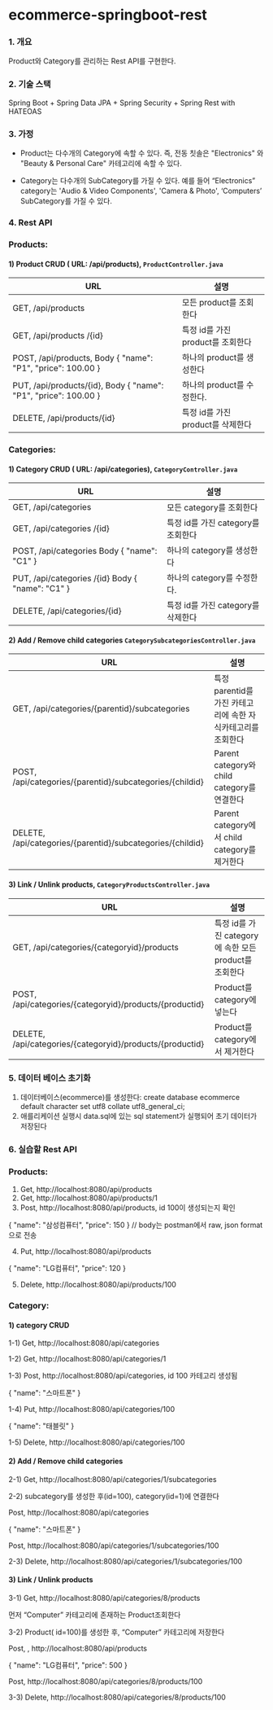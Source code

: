 # ecommerce-springboot-rest

### 1. 개요

  Product와 Category를 관리하는 Rest API를 구현한다.

### 2. 기술 스택

Spring Boot + Spring Data JPA + Spring Security + Spring Rest with HATEOAS

### 3. 가정

  - Product는 다수개의 Category에 속할 수 있다. 즉, 전동 칫솔은 "Electronics" 와
"Beauty & Personal Care" 카테고리에 속할 수 있다.

  - Category는 다수개의 SubCategory를 가질 수 있다. 예를 들어 “Electronics”
category는 'Audio & Video Components', 'Camera & Photo', ‘Computers’
SubCategory를 가질 수 있다.

### 4. Rest API

### Products:
#### 1) Product CRUD ( URL: /api/products), `ProductController.java`

| URL                                              | 설명                               |
|--------------------------------------------------|------------------------------------|
| GET, /api/products                            | 모든 product를 조회한다           |
| GET, /api/products /{id}                       | 특정 id를 가진 product를 조회한다 |
| POST, /api/products, Body { "name": "P1", "price": 100.00 }      | 하나의 product를 생성한다         |
| PUT, /api/products/{id}, Body { "name": "P1", "price": 100.00 } | 하나의 product를 수정한다.        |
| DELETE, /api/products/{id}                     | 특정 id를 가진 product를 삭제한다 |

### Categories:

#### 1) Category CRUD ( URL: /api/categories), `CategoryController.java`

| URL                                              | 설명                               |
|--------------------------------------------------|------------------------------------|
| GET, /api/categories                             | 모든 category를 조회한다           |
| GET, /api/categories /{id}                       | 특정 id를 가진 category를 조회한다 |
| POST, /api/categories Body { "name": "C1" }      | 하나의 category를 생성한다         |
| PUT, /api/categories /{id} Body { "name": "C1" } | 하나의 category를 수정한다.        |
| DELETE, /api/categories/{id}                     | 특정 id를 가진 category를 삭제한다 |

#### 2) Add / Remove child categories `CategorySubcategoriesController.java`

| URL                                              | 설명                               |
|--------------------------------------------------|------------------------------------|
| GET, /api/categories/{parentid}/subcategories    | 특정 parentid를 가진 카테고리에 속한 자식카테고리를 조회한다   |
| POST, /api/categories/{parentid}/subcategories/{childid}   | Parent category와 child category를 연결한다|
| DELETE, /api/categories/{parentid}/subcategories/{childid}  | Parent category에서 child category를 제거한다   |

#### 3) Link / Unlink products, `CategoryProductsController.java`


| URL                                              | 설명                               |
|--------------------------------------------------|------------------------------------|
| GET, /api/categories/{categoryid}/products    | 특정 id를 가진 category에 속한 모든 product를 조회한다  |
| POST, /api/categories/{categoryid}/products/{productid}   | Product를 category에 넣는다 |
| DELETE, /api/categories/{categoryid}/products/{productid}  | Product를 category에서 제거한다   |


### 5. 데이터 베이스 초기화
1) 데이터베이스(ecommerce)를 생성한다:  create database ecommerce default character set utf8 collate utf8_general_ci;
2) 애를리케이션 실행시 data.sql에 있는 sql statement가 실행되어 초기 데이터가 저장된다

### 6. 실습할 Rest API

### Products:
1) Get, http://localhost:8080/api/products
2) Get, http://localhost:8080/api/products/1
3) Post, http://localhost:8080/api/products, id 100이 생성되는지 확인


{
 "name": "삼성컴퓨터",
 "price": 150
} // body는 postman에서 raw, json format으로 전송

4) Put, http://localhost:8080/api/products

{
 "name": "LG컴퓨터",
 "price": 120
}

5) Delete, http://localhost:8080/api/products/100

### Category:

#### 1) category CRUD
1-1) Get, http://localhost:8080/api/categories

1-2) Get, http://localhost:8080/api/categories/1

1-3) Post, http://localhost:8080/api/categories, id 100 카테고리 생성됨

{
 "name": "스마트폰"
}

1-4) Put, http://localhost:8080/api/categories/100

{
 "name": "태블릿"
}

1-5) Delete, http://localhost:8080/api/categories/100

#### 2) Add / Remove child categories 

2-1) Get, http://localhost:8080/api/categories/1/subcategories

2-2) subcategory를 생성한 후(id=100), category(id=1)에 연결한다

Post, http://localhost:8080/api/categories

{
 "name": "스마트폰"
}

Post, http://localhost:8080/api/categories/1/subcategories/100


2-3) Delete, http://localhost:8080/api/categories/1/subcategories/100


#### 3) Link / Unlink products

3-1) Get, http://localhost:8080/api/categories/8/products

먼저 “Computer” 카테고리에 존재하는 Product조회한다


3-2) Product( id=100)를 생성한 후, “Computer” 카테고리에 저장한다

Post, , http://localhost:8080/api/products

{
 "name": "LG컴퓨터",
 "price": 500
}

Post, http://localhost:8080/api/categories/8/products/100

3-3) Delete, http://localhost:8080/api/categories/8/products/100
